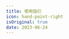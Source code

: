 ```yaml
---
title: 使用指引
icon: hand-point-right
isOriginal: true
date: 2023-06-24
---
```


<AutoCatalog />
